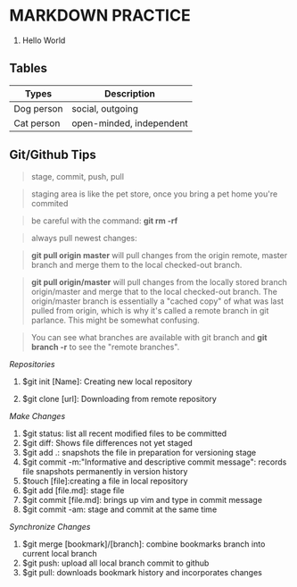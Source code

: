 # MARKDOWN PRACTICE
1. Hello World

## Tables

| Types | Description |
| ------ | ----------- |
| Dog person  | social, outgoing |
| Cat person| open-minded, independent |

## Git/Github Tips
>stage, commit, push, pull

>staging area is like the pet store, once you bring a pet home you're commited

>be careful with the command: **git rm -rf**

>always pull newest changes:

>**git pull origin master** will pull changes from the origin remote, master branch and merge them to the local checked-out branch.

>**git pull origin/master** will pull changes from the locally stored branch origin/master and merge that to the local checked-out branch. The origin/master branch is essentially a "cached copy" of what was last pulled from origin, which is why it's called a remote branch in git parlance. This might be somewhat confusing.

>You can see what branches are available with git branch and **git branch -r** to see the "remote branches".

*Repositories*

1. $git init [Name]: Creating new local repository

2. $git clone [url]: Downloading from remote repository

*Make Changes*

1. $git status: list all recent modified files to be committed
2. $git diff: Shows file differences not yet staged
3. $git add .: snapshots the file in preparation for versioning stage 
4. $git commit -m:"Informative and descriptive commit message": records file snapshots permanently in version history 
5. $touch [file]:creating a file in local repository
6. $git add [file.md]: stage file
7. $git commit [file.md]: brings up vim and type in commit message
8. $git commit -am: stage and commit at the same time


*Synchronize Changes*

1. $git merge [bookmark]/[branch]: combine bookmarks branch into current local branch
2. $git push: upload all local branch commit to github
3. $git pull: downloads bookmark history and incorporates changes
